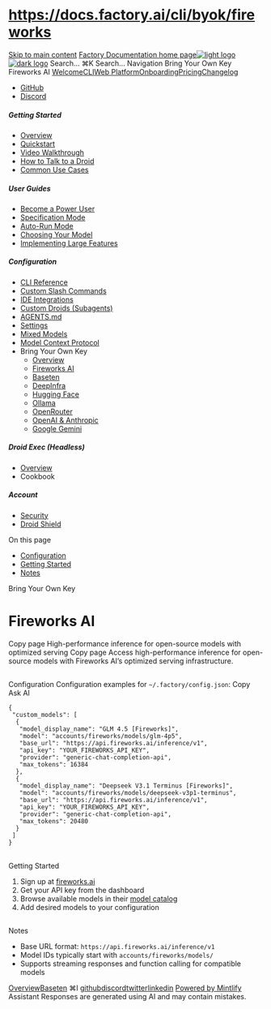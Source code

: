 # https://docs.factory.ai/cli/byok/fireworks

[Skip to main content](https://docs.factory.ai/cli/byok/fireworks#content-area)
[Factory Documentation home page![light logo](https://mintcdn.com/factory/znfImxXlrso1kEgo/logo/light.svg?fit=max&auto=format&n=znfImxXlrso1kEgo&q=85&s=d542d979e6c1a1ab8ddddac1a646a327)![dark logo](https://mintcdn.com/factory/znfImxXlrso1kEgo/logo/dark.svg?fit=max&auto=format&n=znfImxXlrso1kEgo&q=85&s=5c00942d328806f6cdcc3c0b95cda358)](https://docs.factory.ai/)
Search...
⌘K
Search...
Navigation
Bring Your Own Key
Fireworks AI
[Welcome](https://docs.factory.ai/welcome)[CLI](https://docs.factory.ai/cli/getting-started/overview)[Web Platform](https://docs.factory.ai/web/getting-started/overview)[Onboarding](https://docs.factory.ai/onboarding)[Pricing](https://docs.factory.ai/pricing)[Changelog](https://docs.factory.ai/changelog/1-8)
  * [GitHub](https://github.com/factory-ai/factory)
  * [Discord](https://discord.gg/EQ2DQM2F)


##### Getting Started
  * [Overview](https://docs.factory.ai/cli/getting-started/overview)
  * [Quickstart](https://docs.factory.ai/cli/getting-started/quickstart)
  * [Video Walkthrough](https://docs.factory.ai/cli/getting-started/video-walkthrough)
  * [How to Talk to a Droid](https://docs.factory.ai/cli/getting-started/how-to-talk-to-a-droid)
  * [Common Use Cases](https://docs.factory.ai/cli/getting-started/common-use-cases)


##### User Guides
  * [Become a Power User](https://docs.factory.ai/cli/user-guides/become-a-power-user)
  * [Specification Mode](https://docs.factory.ai/cli/user-guides/specification-mode)
  * [Auto-Run Mode](https://docs.factory.ai/cli/user-guides/auto-run)
  * [Choosing Your Model](https://docs.factory.ai/cli/user-guides/choosing-your-model)
  * [Implementing Large Features](https://docs.factory.ai/cli/user-guides/implementing-large-features)


##### Configuration
  * [CLI Reference](https://docs.factory.ai/cli/configuration/cli-reference)
  * [Custom Slash Commands](https://docs.factory.ai/cli/configuration/custom-slash-commands)
  * [IDE Integrations](https://docs.factory.ai/cli/configuration/ide-integrations)
  * [Custom Droids (Subagents)](https://docs.factory.ai/cli/configuration/custom-droids)
  * [AGENTS.md](https://docs.factory.ai/cli/configuration/agents-md)
  * [Settings](https://docs.factory.ai/cli/configuration/settings)
  * [Mixed Models](https://docs.factory.ai/cli/configuration/mixed-models)
  * [Model Context Protocol](https://docs.factory.ai/cli/configuration/mcp)
  * Bring Your Own Key
    * [Overview](https://docs.factory.ai/cli/byok/overview)
    * [Fireworks AI](https://docs.factory.ai/cli/byok/fireworks)
    * [Baseten](https://docs.factory.ai/cli/byok/baseten)
    * [DeepInfra](https://docs.factory.ai/cli/byok/deepinfra)
    * [Hugging Face](https://docs.factory.ai/cli/byok/huggingface)
    * [Ollama](https://docs.factory.ai/cli/byok/ollama)
    * [OpenRouter](https://docs.factory.ai/cli/byok/openrouter)
    * [OpenAI & Anthropic](https://docs.factory.ai/cli/byok/openai-anthropic)
    * [Google Gemini](https://docs.factory.ai/cli/byok/google-gemini)


##### Droid Exec (Headless)
  * [Overview](https://docs.factory.ai/cli/droid-exec/overview)
  * Cookbook


##### Account
  * [Security](https://docs.factory.ai/cli/account/security)
  * [Droid Shield](https://docs.factory.ai/cli/account/droid-shield)


On this page
  * [Configuration](https://docs.factory.ai/cli/byok/fireworks#configuration)
  * [Getting Started](https://docs.factory.ai/cli/byok/fireworks#getting-started)
  * [Notes](https://docs.factory.ai/cli/byok/fireworks#notes)


Bring Your Own Key
# Fireworks AI
Copy page
High-performance inference for open-source models with optimized serving
Copy page
Access high-performance inference for open-source models with Fireworks AI’s optimized serving infrastructure.
##
[​](https://docs.factory.ai/cli/byok/fireworks#configuration)
Configuration
Configuration examples for `~/.factory/config.json`:
Copy
Ask AI
```
{
 "custom_models": [
  {
   "model_display_name": "GLM 4.5 [Fireworks]",
   "model": "accounts/fireworks/models/glm-4p5",
   "base_url": "https://api.fireworks.ai/inference/v1",
   "api_key": "YOUR_FIREWORKS_API_KEY",
   "provider": "generic-chat-completion-api",
   "max_tokens": 16384
  },
  {
   "model_display_name": "Deepseek V3.1 Terminus [Fireworks]",
   "model": "accounts/fireworks/models/deepseek-v3p1-terminus",
   "base_url": "https://api.fireworks.ai/inference/v1",
   "api_key": "YOUR_FIREWORKS_API_KEY",
   "provider": "generic-chat-completion-api",
   "max_tokens": 20480
  }
 ]
}

```

##
[​](https://docs.factory.ai/cli/byok/fireworks#getting-started)
Getting Started
  1. Sign up at [fireworks.ai](https://fireworks.ai)
  2. Get your API key from the dashboard
  3. Browse available models in their [model catalog](https://fireworks.ai/models)
  4. Add desired models to your configuration


##
[​](https://docs.factory.ai/cli/byok/fireworks#notes)
Notes
  * Base URL format: `https://api.fireworks.ai/inference/v1`
  * Model IDs typically start with `accounts/fireworks/models/`
  * Supports streaming responses and function calling for compatible models


[Overview](https://docs.factory.ai/cli/byok/overview)[Baseten](https://docs.factory.ai/cli/byok/baseten)
⌘I
[github](https://github.com/factory-ai/factory)[discord](https://discord.gg/EQ2DQM2F)[twitter](https://twitter.com/factoryAI)[linkedin](https://www.linkedin.com/company/factory-hq/)
[Powered by Mintlify](https://mintlify.com?utm_campaign=poweredBy&utm_medium=referral&utm_source=factory)
Assistant
Responses are generated using AI and may contain mistakes.

